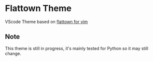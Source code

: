 # Flattown Theme

VScode Theme based on [flattown for vim](https://github.com/blerins/flattown)

## Note

This theme is still in progress, it's mainly tested for Python so it may still change.
